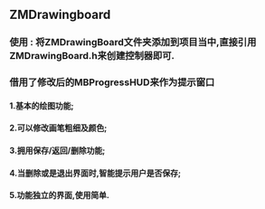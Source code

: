 ## ZMDrawingboard
### 使用 : 将ZMDrawingBoard文件夹添加到项目当中,直接引用ZMDrawingBoard.h来创建控制器即可.
### 借用了修改后的MBProgressHUD来作为提示窗口
#### 1.基本的绘图功能;
#### 2.可以修改画笔粗细及颜色;
#### 3.拥用保存/返回/删除功能;
#### 4.当删除或是退出界面时,智能提示用户是否保存;
#### 5.功能独立的界面,使用简单.
